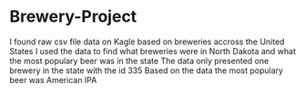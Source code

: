 # Brewery-Project
I found raw csv file data on Kagle based on breweries accross the United States
I used the data to find what breweries were in North Dakota and what the most populary beer was in the state
The data only presented one brewery in the state with the id 335
Based on the data the most populary beer was American IPA
